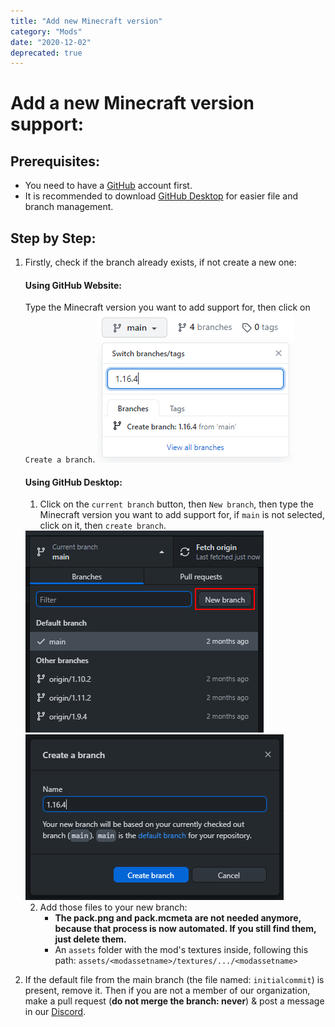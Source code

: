 ```yaml
---
title: "Add new Minecraft version"
category: "Mods"
date: "2020-12-02"
deprecated: true
---
```


# Add a **new Minecraft version** support:

## Prerequisites:

- You need to have a [GitHub](https://github.com/) account first.
- It is recommended to download [GitHub Desktop](https://desktop.github.com/) for easier file and branch management.

## Step by Step:

1.  Firstly, check if the branch already exists, if not create a new one:

	#### **Using GitHub Website:**

	Type the Minecraft version you want to add support for, then click on `Create a branch`.
	<img src="/images/mods/add-new-version/github-add-branch.png" alt="github-add-branch.png" class="center">

	#### **Using GitHub Desktop:**

	1. Click on the `current branch` button, then `New branch`, then type the Minecraft version you want to add support for, if `main` is not selected, click on it, then `create branch`.
	<img src="/images/mods/add-new-version/github-desktop-add-branch-1st-step.png" alt="github-desktop-add-branch-1st-step.png" class="center">
	<br>
	<img src="/images/mods/add-new-version/github-desktop-add-branch-2nd-step.png" alt="github-desktop-add-branch-2nd-step.png" class="center">

	2. Add those files to your new branch:
		- **The pack.png and pack.mcmeta are not needed anymore, because that process is now automated. If you still find them, just delete them.**
		- An `assets` folder with the mod's textures inside, following this path: `assets/<modassetname>/textures/.../<modassetname>`

3. If the default file from the main branch (the file named: `initialcommit`) is present, remove it. Then if you are not a member of our organization, make a pull request (**do not merge the branch: never**) & post a message in our [Discord](https://discord.gg/sN9YRQbBv7).
